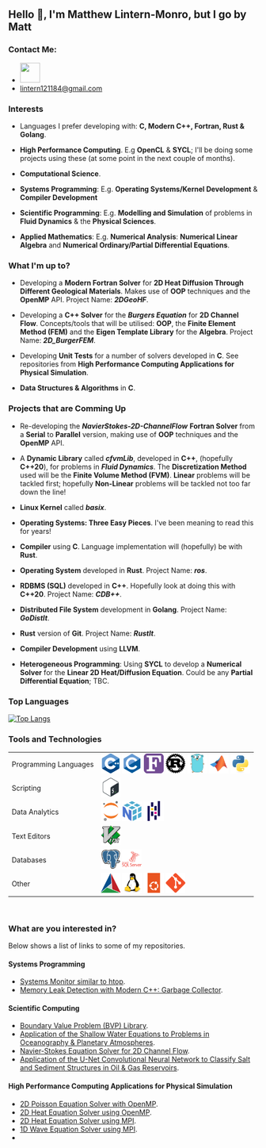 ## Hello 👋, I'm Matthew Lintern-Monro, but I go by Matt

### Contact Me:

* <a href="https://www.linkedin.com/in/matthew-lintern-monro-585592159/"><img src="https://www.vectorlogo.zone/logos/linkedin/linkedin-icon.svg" width="40" height="40"/></a>
* <lintern121184@gmail.com>

### Interests
- Languages I prefer developing with: __C, Modern C++, Fortran, Rust & Golang__.
  
- __High Performance Computing__. E.g __OpenCL__ & __SYCL__; I'll be doing some projects using these (at some point in the next couple of months).
- __Computational Science__. 
- __Systems Programming__: E.g. __Operating Systems/Kernel Development__ & __Compiler Development__
- __Scientific Programming__: E.g. __Modelling and Simulation__ of problems in __Fluid Dynamics__ & the __Physical Sciences__.
- __Applied Mathematics__: E.g. __Numerical Analysis__: __Numerical Linear Algebra__ and __Numerical Ordinary/Partial Differential Equations__.

### What I'm up to?
- Developing a __Modern Fortran Solver__ for __2D Heat Diffusion Through Different Geological Materials__. Makes use of __OOP__ techniques and the __OpenMP__ API. Project Name: ___2DGeoHF___.

- Developing a __C++ Solver__ for the ___Burgers Equation___ for __2D Channel Flow__. Concepts/tools that will be utilised: __OOP__, the __Finite Element Method (FEM)__ and the __Eigen Template Library__ for the __Algebra__. Project Name: ___2D_BurgerFEM___.
- Developing __Unit Tests__ for a number of solvers developed in __C__. See repositories from __High Performance Computing Applications for Physical Simulation__. 
- __Data Structures & Algorithms__ in __C__.

### Projects that are Comming Up
- Re-developing the ___NavierStokes-2D-ChannelFlow___ __Fortran Solver__ from a __Serial__ to __Parallel__ version, making use of __OOP__ techniques and the __OpenMP__ API.

- A __Dynamic Library__ called ___cfvmLib___, developed in __C++__, (hopefully __C++20__), for problems in ___Fluid Dynamics___. The __Discretization Method__ used will be the __Finite Volume Method (FVM)__. __Linear__ problems will be tackled first; hopefully __Non-Linear__ problems will be tackled not too far down the line!
- __Linux Kernel__ called ___basix___.
- __Operating Systems: Three Easy Pieces__. I've been meaning to read this for years!
- __Compiler__ using __C__. Language implementation will (hopefully) be with __Rust__. 
- __Operating System__ developed in __Rust__. Project Name: ___ros___.
- __RDBMS (SQL)__ developed in __C++__. Hopefully look at doing this with __C++20__. Project Name: ___CDB++___. 
- __Distributed File System__ development in __Golang__. Project Name: ___GoDistIt___.
- __Rust__ version of __Git__. Project Name: ___RustIt___.
- __Compiler Development__ using __LLVM__.
- __Heterogeneous Programming__: Using __SYCL__ to develop a __Numerical Solver__ for the __Linear 2D Heat/Diffusion Equation__. Could be any __Partial Differential Equation__; TBC.

### Top Languages
[![Top Langs](https://github-readme-stats.vercel.app/api/top-langs/?username=MRLintern&layout=compact&theme=rose_pine&hide=jupyter%20notebook,javascript,html)](https://github.com/anuraghazra/github-readme-stats)


### Tools and Technologies

<table>
  <tr>
    <td>Programming Languages</td>
    <td>
      <a href=""><img src="https://github.com/devicons/devicon/blob/master/icons/cplusplus/cplusplus-original.svg" width="40" height="40"/></a>
      <a href=""><img src="https://github.com/devicons/devicon/blob/master/icons/c/c-original.svg" width="40" height="40"/></a>
      <a href=""><img src="https://github.com/devicons/devicon/blob/master/icons/fortran/fortran-original.svg" width="40" height="40"/></a>
      <a href=""><img src="https://github.com/devicons/devicon/blob/master/icons/rust/rust-original.svg" width="40" height="40"/></a>
      <a href=""><img src="https://github.com/devicons/devicon/blob/master/icons/go/go-original.svg" width="40" height="40"/></a>
      <a href=""><img src="https://github.com/devicons/devicon/blob/master/icons/matlab/matlab-original.svg" width="40" height="40"/></a>
      <a href=""><img src="https://github.com/devicons/devicon/blob/master/icons/python/python-original.svg" width="40" height="40"/></a>
     </td>
  </tr>
  <tr>
    <td>Scripting</td>
    <td>
      <a href=""><img src="https://github.com/devicons/devicon/blob/master/icons/bash/bash-original.svg" width="40" height="40"/></a>
    </td>
   </tr>
   <tr>
    <td>Data Analytics</td>
    <td>
      <a href=""><img src="https://github.com/devicons/devicon/blob/master/icons/jupyter/jupyter-original.svg" width="40" height="40"/></a>
      <a href=""><img src="https://github.com/devicons/devicon/blob/master/icons/numpy/numpy-original.svg" width="40" height="40"/></a>
      <a href=""><img src="https://github.com/devicons/devicon/blob/master/icons/pandas/pandas-original.svg" width="40" height="40"/></a>
    </td>
  </tr>
  <tr>
    <td>Text Editors</td>
    <td>
      <a href=""><img src="https://github.com/devicons/devicon/blob/master/icons/vim/vim-original.svg" width="40" height="40"/></a>
    </td>
  </tr>
  <tr>
    <td>Databases</td>
    <td>
      <a href=""><img src="https://github.com/devicons/devicon/blob/master/icons/postgresql/postgresql-original.svg" width="40" height="40"/></a>
      <a href=""><img src="https://github.com/devicons/devicon/blob/master/icons/microsoftsqlserver/microsoftsqlserver-plain-wordmark.svg" width="40" height="40"/></a>
    </td>
  </tr>
  <tr>
    <td>Other</td>
    <td>
      <a href=""><img src="https://github.com/devicons/devicon/blob/master/icons/cmake/cmake-original.svg" width="40" height="40"/></a>
      <a href=""><img src="https://github.com/devicons/devicon/blob/master/icons/linux/linux-original.svg" width="40" height="40"/></a>
      <a href=""><img src="https://github.com/devicons/devicon/blob/master/icons/ubuntu/ubuntu-original.svg" width="40" height="40"/></a>
      <a href=""><img src="https://github.com/devicons/devicon/blob/master/icons/git/git-original.svg" width="40" height="40"/></a>
    </td>
  </tr>
</table>

<br />
  

### What are you interested in?
Below shows a list of links to some of my repositories.
#### Systems Programming
- [Systems Monitor similar to htop](https://github.com/MRLintern/System-Monitor).
- [Memory Leak Detection with Modern C++: Garbage Collector](https://github.com/MRLintern/Garbage-Collector).

#### Scientific Computing
- [Boundary Value Problem (BVP) Library](https://github.com/MRLintern/Boundary-Value-Problem_Library).
- [Application of the Shallow Water Equations to Problems in Oceanography & Planetary Atmospheres](https://github.com/MRLintern/Shallow_Water_Equations).
- [Navier-Stokes Equation Solver for 2D Channel Flow](https://github.com/MRLintern/NavierStokes-2D-ChannelFlow).
- [Application of the U-Net Convolutional Neural Network to Classify Salt and Sediment Structures in Oil & Gas Reservoirs](https://github.com/MRLintern/Salt_and_Sediment_Classification).


#### High Performance Computing Applications for Physical Simulation
- [2D Poisson Equation Solver with OpenMP](https://github.com/MRLintern/2D_Poisson_Equation_OpenMP).
- [2D Heat Equation Solver using OpenMP](https://github.com/MRLintern/2D-Heat-Equation_OpenMP).
- [2D Heat Equation Solver using MPI](https://github.com/MRLintern/2D_Heat_Equation-MPI).
- [1D Wave Equation Solver using MPI](https://github.com/MRLintern/1D_Wave-Equation-MPI).
- [](https://www.sciencedirect.com/science/article/pii/S0920410516312712#sec4)









                                                                                                       

  

  
    
 
